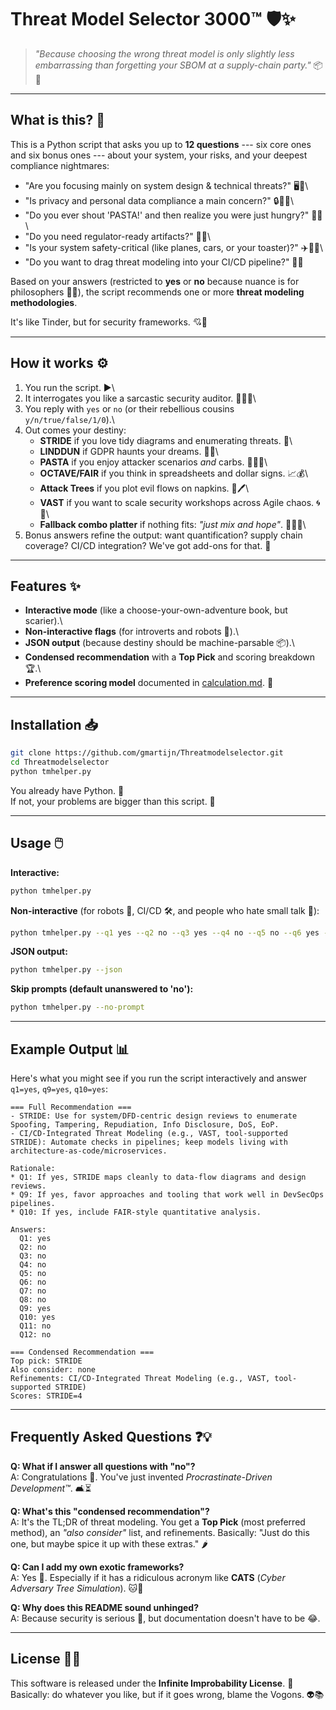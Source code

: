 # Threat Model Selector 3000™ 🛡️✨

> *"Because choosing the wrong threat model is only slightly less\
> embarrassing than forgetting your SBOM at a supply-chain party."* 📦🥳

------------------------------------------------------------------------

## What is this? 🤔

This is a Python script that asks you up to **12 questions** --- six
core ones and six bonus ones --- about your system, your risks, and your
deepest compliance nightmares:

-   "Are you focusing mainly on system design & technical threats?"
    🖥️🔧\
-   "Is privacy and personal data compliance a main concern?" 🔒🧑‍⚖️\
-   "Do you ever shout 'PASTA!' and then realize you were just hungry?"
    🍝😱\
-   "Do you need regulator-ready artifacts?" 📑🧐\
-   "Is your system safety-critical (like planes, cars, or your
    toaster)?" ✈️🚗🍞\
-   "Do you want to drag threat modeling into your CI/CD pipeline?" 🤖🔄

Based on your answers (restricted to **yes** or **no** because nuance is
for philosophers 🧘‍♂️), the script recommends one or more **threat
modeling methodologies**.

It's like Tinder, but for security frameworks. 💘🔐

------------------------------------------------------------------------

## How it works ⚙️

1.  You run the script. ▶️\
2.  It interrogates you like a sarcastic security auditor. 🕵️‍♀️😏\
3.  You reply with `yes` or `no` (or their rebellious cousins
    `y/n/true/false/1/0`).\
4.  Out comes your destiny:
    -   **STRIDE** if you love tidy diagrams and enumerating threats.
        📝\
    -   **LINDDUN** if GDPR haunts your dreams. 👻📜\
    -   **PASTA** if you enjoy attacker scenarios *and* carbs. 🍝👨‍🍳\
    -   **OCTAVE/FAIR** if you think in spreadsheets and dollar signs.
        📈💰\
    -   **Attack Trees** if you plot evil flows on napkins. 🌳🖊️\
    -   **VAST** if you want to scale security workshops across Agile
        chaos. 🌀🐇\
    -   **Fallback combo platter** if nothing fits: *"just mix and
        hope"*. 🤷‍♂️✨\
5.  Bonus answers refine the output: want quantification? supply chain
    coverage? CI/CD integration? We've got add-ons for that. 🎁

------------------------------------------------------------------------

## Features ✨

-   **Interactive mode** (like a choose-your-own-adventure book, but
    scarier).\
-   **Non-interactive flags** (for introverts and robots 🤖).\
-   **JSON output** (because destiny should be machine-parsable 📦).\
-   **Condensed recommendation** with a **Top Pick** and scoring
    breakdown 🏆.\
-   **Preference scoring model** documented in
    [calculation.md](calculation.md). 🧮

------------------------------------------------------------------------

## Installation 📥

``` bash
git clone https://github.com/gmartijn/Threatmodelselector.git
cd Threatmodelselector
python tmhelper.py
```

You already have Python. 🐍\
If not, your problems are bigger than this script. 🤨

------------------------------------------------------------------------

## Usage 🖱️

**Interactive:**

``` bash
python tmhelper.py
```

**Non-interactive** (for robots 🤖, CI/CD 🛠️, and people who hate small
talk 🙈):

``` bash
python tmhelper.py --q1 yes --q2 no --q3 yes --q4 no --q5 no --q6 yes --q9 yes
```

**JSON output:**

``` bash
python tmhelper.py --json
```

**Skip prompts (default unanswered to 'no'):**

``` bash
python tmhelper.py --no-prompt
```

------------------------------------------------------------------------

## Example Output 📊

Here's what you might see if you run the script interactively and answer
`q1=yes`, `q9=yes`, `q10=yes`:

``` text
=== Full Recommendation ===
- STRIDE: Use for system/DFD-centric design reviews to enumerate Spoofing, Tampering, Repudiation, Info Disclosure, DoS, EoP.
- CI/CD-Integrated Threat Modeling (e.g., VAST, tool-supported STRIDE): Automate checks in pipelines; keep models living with architecture-as-code/microservices.

Rationale:
* Q1: If yes, STRIDE maps cleanly to data-flow diagrams and design reviews.
* Q9: If yes, favor approaches and tooling that work well in DevSecOps pipelines.
* Q10: If yes, include FAIR-style quantitative analysis.

Answers:
  Q1: yes
  Q2: no
  Q3: no
  Q4: no
  Q5: no
  Q6: no
  Q7: no
  Q8: no
  Q9: yes
  Q10: yes
  Q11: no
  Q12: no

=== Condensed Recommendation ===
Top pick: STRIDE
Also consider: none
Refinements: CI/CD-Integrated Threat Modeling (e.g., VAST, tool-supported STRIDE)
Scores: STRIDE=4
```

------------------------------------------------------------------------

## Frequently Asked Questions ❓💡

**Q: What if I answer all questions with "no"?**\
A: Congratulations 🎉. You've just invented *Procrastinate-Driven
Development™*. 🛋️⏳

**Q: What's this "condensed recommendation"?**\
A: It's the TL;DR of threat modeling. You get a **Top Pick** (most
preferred method), an *"also consider"* list, and refinements.
Basically: "Just do this one, but maybe spice it up with these extras."
🌶️

**Q: Can I add my own exotic frameworks?**\
A: Yes 🙌. Especially if it has a ridiculous acronym like **CATS**
(*Cyber Adversary Tree Simulation*). 🐱🌳

**Q: Why does this README sound unhinged?**\
A: Because security is serious 🔐, but documentation doesn't have to be
😂.

------------------------------------------------------------------------

## License 📜🚀

This software is released under the **Infinite Improbability License**.
🌌\
Basically: do whatever you like, but if it goes wrong, blame the Vogons.
👽📚

